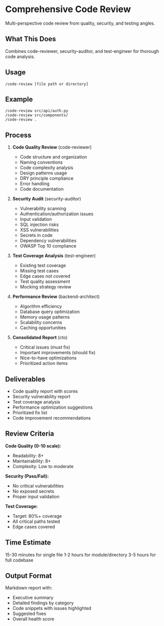 # Comprehensive Code Review

Multi-perspective code review from quality, security, and testing angles.

## What This Does

Combines code-reviewer, security-auditor, and test-engineer for thorough code analysis.

## Usage

```
/code-review [file path or directory]
```

## Example

```
/code-review src/api/auth.py
/code-review src/components/
/code-review .
```

## Process

1. **Code Quality Review** (code-reviewer)
   - Code structure and organization
   - Naming conventions
   - Code complexity analysis
   - Design patterns usage
   - DRY principle compliance
   - Error handling
   - Code documentation

2. **Security Audit** (security-auditor)
   - Vulnerability scanning
   - Authentication/authorization issues
   - Input validation
   - SQL injection risks
   - XSS vulnerabilities
   - Secrets in code
   - Dependency vulnerabilities
   - OWASP Top 10 compliance

3. **Test Coverage Analysis** (test-engineer)
   - Existing test coverage
   - Missing test cases
   - Edge cases not covered
   - Test quality assessment
   - Mocking strategy review

4. **Performance Review** (backend-architect)
   - Algorithm efficiency
   - Database query optimization
   - Memory usage patterns
   - Scalability concerns
   - Caching opportunities

5. **Consolidated Report** (cto)
   - Critical issues (must fix)
   - Important improvements (should fix)
   - Nice-to-have optimizations
   - Prioritized action items

## Deliverables

- Code quality report with scores
- Security vulnerability report
- Test coverage analysis
- Performance optimization suggestions
- Prioritized fix list
- Code improvement recommendations

## Review Criteria

**Code Quality (0-10 scale):**
- Readability: 8+
- Maintainability: 8+
- Complexity: Low to moderate

**Security (Pass/Fail):**
- No critical vulnerabilities
- No exposed secrets
- Proper input validation

**Test Coverage:**
- Target: 80%+ coverage
- All critical paths tested
- Edge cases covered

## Time Estimate

15-30 minutes for single file
1-2 hours for module/directory
3-5 hours for full codebase

## Output Format

Markdown report with:
- Executive summary
- Detailed findings by category
- Code snippets with issues highlighted
- Suggested fixes
- Overall health score
